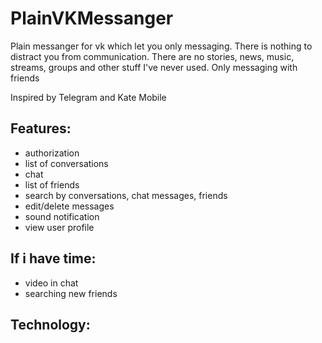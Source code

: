 # PlainVKMessanger

Plain messanger for vk which let you only messaging. There is nothing to distract you from communication. There are no stories, news, music, streams, groups and other stuff I've never used. Only messaging with friends

Inspired by Telegram and Kate Mobile

## Features:

* authorization
* list of conversations
* chat
* list of friends
* search by conversations, chat messages, friends
* edit/delete messages
* sound notification
* view user profile

## If i have time:
* video in chat
* searching new friends

## Technology:

